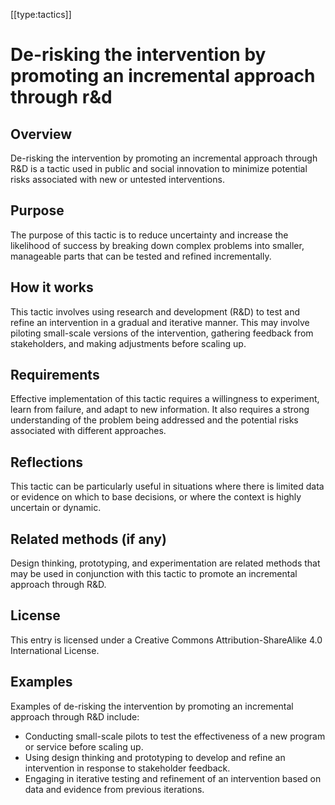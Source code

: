 [[type:tactics]]

# De-risking the intervention by promoting an incremental approach through r&amp;d

## Overview
De-risking the intervention by promoting an incremental approach through R&D is a tactic used in public and social innovation to minimize potential risks associated with new or untested interventions.

## Purpose
The purpose of this tactic is to reduce uncertainty and increase the likelihood of success by breaking down complex problems into smaller, manageable parts that can be tested and refined incrementally.

## How it works
This tactic involves using research and development (R&D) to test and refine an intervention in a gradual and iterative manner. This may involve piloting small-scale versions of the intervention, gathering feedback from stakeholders, and making adjustments before scaling up.

## Requirements
Effective implementation of this tactic requires a willingness to experiment, learn from failure, and adapt to new information. It also requires a strong understanding of the problem being addressed and the potential risks associated with different approaches.

## Reflections
This tactic can be particularly useful in situations where there is limited data or evidence on which to base decisions, or where the context is highly uncertain or dynamic.

## Related methods (if any)
Design thinking, prototyping, and experimentation are related methods that may be used in conjunction with this tactic to promote an incremental approach through R&D.

## License
This entry is licensed under a Creative Commons Attribution-ShareAlike 4.0 International License.

## Examples
Examples of de-risking the intervention by promoting an incremental approach through R&D include:

* Conducting small-scale pilots to test the effectiveness of a new program or service before scaling up.
* Using design thinking and prototyping to develop and refine an intervention in response to stakeholder feedback.
* Engaging in iterative testing and refinement of an intervention based on data and evidence from previous iterations.